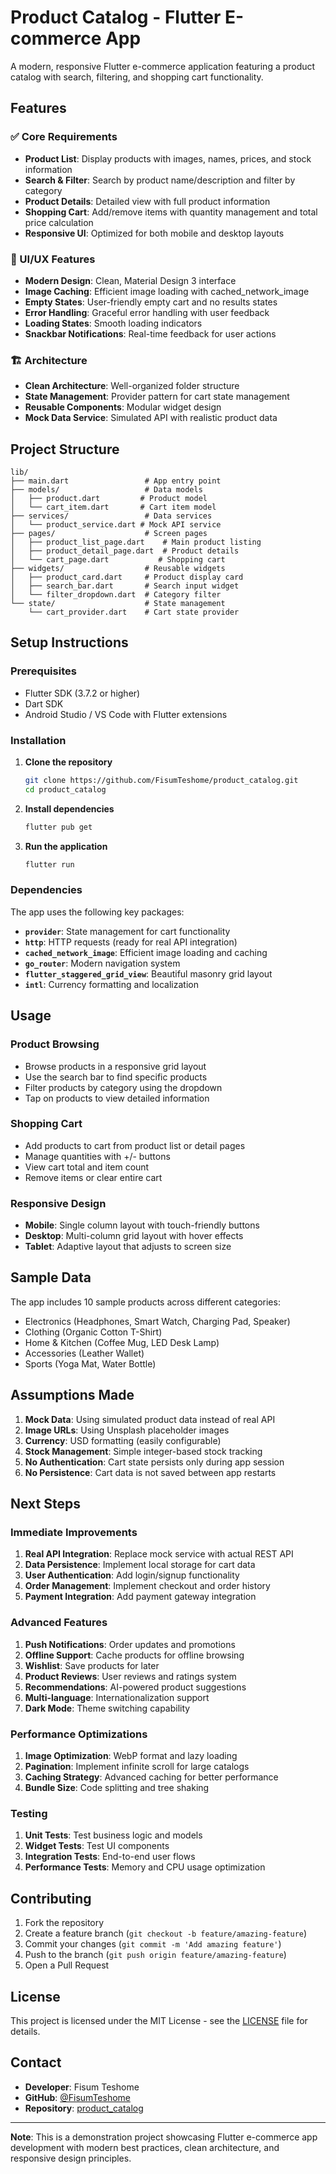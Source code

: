 # Product Catalog - Flutter E-commerce App

A modern, responsive Flutter e-commerce application featuring a product catalog with search, filtering, and shopping cart functionality.

## Features

### ✅ Core Requirements
- **Product List**: Display products with images, names, prices, and stock information
- **Search & Filter**: Search by product name/description and filter by category
- **Product Details**: Detailed view with full product information
- **Shopping Cart**: Add/remove items with quantity management and total price calculation
- **Responsive UI**: Optimized for both mobile and desktop layouts

### 🎨 UI/UX Features
- **Modern Design**: Clean, Material Design 3 interface
- **Image Caching**: Efficient image loading with cached_network_image
- **Empty States**: User-friendly empty cart and no results states
- **Error Handling**: Graceful error handling with user feedback
- **Loading States**: Smooth loading indicators
- **Snackbar Notifications**: Real-time feedback for user actions

### 🏗️ Architecture
- **Clean Architecture**: Well-organized folder structure
- **State Management**: Provider pattern for cart state management
- **Reusable Components**: Modular widget design
- **Mock Data Service**: Simulated API with realistic product data

## Project Structure

```
lib/
├── main.dart                 # App entry point
├── models/                   # Data models
│   ├── product.dart         # Product model
│   └── cart_item.dart       # Cart item model
├── services/                 # Data services
│   └── product_service.dart # Mock API service
├── pages/                    # Screen pages
│   ├── product_list_page.dart    # Main product listing
│   ├── product_detail_page.dart  # Product details
│   └── cart_page.dart           # Shopping cart
├── widgets/                  # Reusable widgets
│   ├── product_card.dart     # Product display card
│   ├── search_bar.dart       # Search input widget
│   └── filter_dropdown.dart  # Category filter
└── state/                    # State management
    └── cart_provider.dart    # Cart state provider
```

## Setup Instructions

### Prerequisites
- Flutter SDK (3.7.2 or higher)
- Dart SDK
- Android Studio / VS Code with Flutter extensions

### Installation

1. **Clone the repository**
   ```bash
   git clone https://github.com/FisumTeshome/product_catalog.git
   cd product_catalog
   ```

2. **Install dependencies**
   ```bash
   flutter pub get
   ```

3. **Run the application**
   ```bash
   flutter run
   ```

### Dependencies

The app uses the following key packages:

- **`provider`**: State management for cart functionality
- **`http`**: HTTP requests (ready for real API integration)
- **`cached_network_image`**: Efficient image loading and caching
- **`go_router`**: Modern navigation system
- **`flutter_staggered_grid_view`**: Beautiful masonry grid layout
- **`intl`**: Currency formatting and localization

## Usage

### Product Browsing
- Browse products in a responsive grid layout
- Use the search bar to find specific products
- Filter products by category using the dropdown
- Tap on products to view detailed information

### Shopping Cart
- Add products to cart from product list or detail pages
- Manage quantities with +/- buttons
- View cart total and item count
- Remove items or clear entire cart

### Responsive Design
- **Mobile**: Single column layout with touch-friendly buttons
- **Desktop**: Multi-column grid layout with hover effects
- **Tablet**: Adaptive layout that adjusts to screen size

## Sample Data

The app includes 10 sample products across different categories:
- Electronics (Headphones, Smart Watch, Charging Pad, Speaker)
- Clothing (Organic Cotton T-Shirt)
- Home & Kitchen (Coffee Mug, LED Desk Lamp)
- Accessories (Leather Wallet)
- Sports (Yoga Mat, Water Bottle)

## Assumptions Made

1. **Mock Data**: Using simulated product data instead of real API
2. **Image URLs**: Using Unsplash placeholder images
3. **Currency**: USD formatting (easily configurable)
4. **Stock Management**: Simple integer-based stock tracking
5. **No Authentication**: Cart state persists only during app session
6. **No Persistence**: Cart data is not saved between app restarts

## Next Steps

### Immediate Improvements
1. **Real API Integration**: Replace mock service with actual REST API
2. **Data Persistence**: Implement local storage for cart data
3. **User Authentication**: Add login/signup functionality
4. **Order Management**: Implement checkout and order history
5. **Payment Integration**: Add payment gateway integration

### Advanced Features
1. **Push Notifications**: Order updates and promotions
2. **Offline Support**: Cache products for offline browsing
3. **Wishlist**: Save products for later
4. **Product Reviews**: User reviews and ratings system
5. **Recommendations**: AI-powered product suggestions
6. **Multi-language**: Internationalization support
7. **Dark Mode**: Theme switching capability

### Performance Optimizations
1. **Image Optimization**: WebP format and lazy loading
2. **Pagination**: Implement infinite scroll for large catalogs
3. **Caching Strategy**: Advanced caching for better performance
4. **Bundle Size**: Code splitting and tree shaking

### Testing
1. **Unit Tests**: Test business logic and models
2. **Widget Tests**: Test UI components
3. **Integration Tests**: End-to-end user flows
4. **Performance Tests**: Memory and CPU usage optimization

## Contributing

1. Fork the repository
2. Create a feature branch (`git checkout -b feature/amazing-feature`)
3. Commit your changes (`git commit -m 'Add amazing feature'`)
4. Push to the branch (`git push origin feature/amazing-feature`)
5. Open a Pull Request

## License

This project is licensed under the MIT License - see the [LICENSE](LICENSE) file for details.

## Contact

- **Developer**: Fisum Teshome
- **GitHub**: [@FisumTeshome](https://github.com/FisumTeshome)
- **Repository**: [product_catalog](https://github.com/FisumTeshome/product_catalog)

---

**Note**: This is a demonstration project showcasing Flutter e-commerce app development with modern best practices, clean architecture, and responsive design principles.
